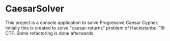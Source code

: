 # CaesarSolver

This project is a console application to solve Progressive Caesar Cypher. Initially this is created to solve "caesar-returns" problem of Hackistanbul '18 CTF. Some refactoring is done afterwards.
